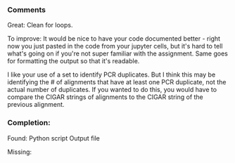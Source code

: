 ### Comments

Great: Clean for loops.

To improve: It would be nice to have your code documented better - right now you just pasted in the code from your jupyter cells, but it's hard to tell what's going on if you're not super familiar with the assignment. Same goes for formatting the output so that it's readable.

I like your use of a set to identify PCR duplicates. But I think this may be identifying the # of alignments that have at least one PCR duplicate, not the actual number of duplicates. If you wanted to do this, you would have to compare the CIGAR strings of alignments to the CIGAR string of the previous alignment.

### Completion:

Found:
Python script
Output file

Missing:

